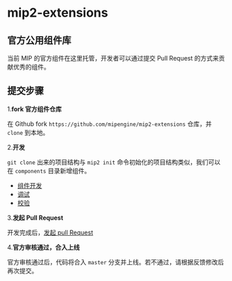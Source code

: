 # mip2-extensions

## 官方公用组件库

当前 MIP 的官方组件在这里托管，开发者可以通过提交 Pull Request 的方式来贡献优秀的组件。

## 提交步骤

1.**fork 官方组件仓库**

在 Github fork `https://github.com/mipengine/mip2-extensions` 仓库，并 `clone` 到本地。

2.**开发**

`git clone` 出来的项目结构与 `mip2 init` 命令初始化的项目结构类似，我们可以在 `components` 目录新增组件。

- [组件开发](https://github.com/mip-project/mip/blob/master/docs/cli/start-writing-first-mip.md#%E7%BC%96%E5%86%99-mip-%E7%BB%84%E4%BB%B6)
- [调试](https://github.com/mip-project/mip/blob/master/docs/cli/cli-usage.md#%E5%90%AF%E5%8A%A8%E8%B0%83%E8%AF%95%E6%9C%8D%E5%8A%A1%E5%99%A8)
- [校验](https://github.com/mip-project/mip/blob/master/docs/cli/cli-usage.md#%E7%BB%84%E4%BB%B6%E5%92%8C%E9%A1%B5%E9%9D%A2%E6%A0%A1%E9%AA%8C)

3.**发起 Pull Request**

开发完成后，[发起 pull Request](https://help.github.com/articles/creating-a-pull-request-from-a-fork/)

4.**官方审核通过，合入上线**

官方审核通过后，代码将合入 `master` 分支并上线。若不通过，请根据反馈修改后再次提交。

